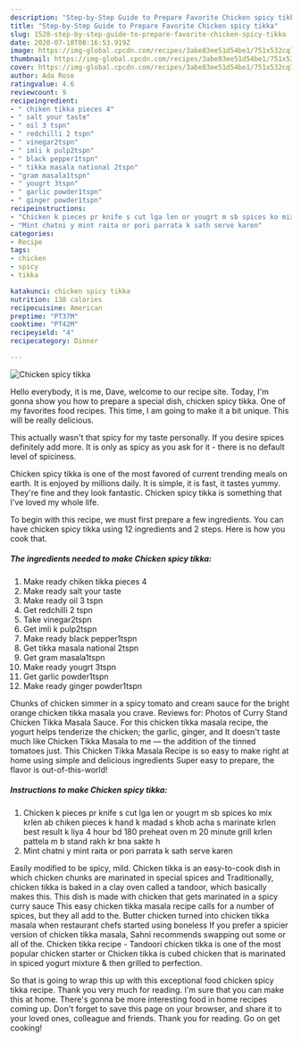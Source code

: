 ```yaml
---
description: "Step-by-Step Guide to Prepare Favorite Chicken spicy tikka"
title: "Step-by-Step Guide to Prepare Favorite Chicken spicy tikka"
slug: 1528-step-by-step-guide-to-prepare-favorite-chicken-spicy-tikka
date: 2020-07-10T08:16:53.919Z
image: https://img-global.cpcdn.com/recipes/3abe83ee51d54be1/751x532cq70/chicken-spicy-tikka-recipe-main-photo.jpg
thumbnail: https://img-global.cpcdn.com/recipes/3abe83ee51d54be1/751x532cq70/chicken-spicy-tikka-recipe-main-photo.jpg
cover: https://img-global.cpcdn.com/recipes/3abe83ee51d54be1/751x532cq70/chicken-spicy-tikka-recipe-main-photo.jpg
author: Ada Rose
ratingvalue: 4.6
reviewcount: 9
recipeingredient:
- " chiken tikka pieces 4"
- " salt your taste"
- " oil 3 tspn"
- " redchilli 2 tspn"
- " vinegar2tspn"
- " imli k pulp2tspn"
- " black pepper1tspn"
- " tikka masala national 2tspn"
- "gram masala1tspn"
- " yougrt 3tspn"
- " garlic powder1tspn"
- " ginger powder1tspn"
recipeinstructions:
- "Chicken k pieces pr knife s cut lga len or yougrt m sb spices ko mix krlen ab chiken pieces k hand k madad s khob acha s marinate krlen best result k liya 4 hour bd 180 preheat oven m 20 minute grill krlen pattela m b stand rakh kr bna sakte h"
- "Mint chatni y mint raita or pori parrata k sath serve karen"
categories:
- Recipe
tags:
- chicken
- spicy
- tikka

katakunci: chicken spicy tikka 
nutrition: 138 calories
recipecuisine: American
preptime: "PT37M"
cooktime: "PT42M"
recipeyield: "4"
recipecategory: Dinner

---
```



![Chicken spicy tikka](https://img-global.cpcdn.com/recipes/3abe83ee51d54be1/751x532cq70/chicken-spicy-tikka-recipe-main-photo.jpg)

Hello everybody, it is me, Dave, welcome to our recipe site. Today, I'm gonna show you how to prepare a special dish, chicken spicy tikka. One of my favorites food recipes. This time, I am going to make it a bit unique. This will be really delicious.

This actually wasn&#39;t that spicy for my taste personally. If you desire spices definitely add more. It is only as spicy as you ask for it - there is no default level of spiciness.

Chicken spicy tikka is one of the most favored of current trending meals on earth. It is enjoyed by millions daily. It is simple, it is fast, it tastes yummy. They're fine and they look fantastic. Chicken spicy tikka is something that I've loved my whole life.


To begin with this recipe, we must first prepare a few ingredients. You can have chicken spicy tikka using 12 ingredients and 2 steps. Here is how you cook that.

<!--inarticleads1-->

##### The ingredients needed to make Chicken spicy tikka:

1. Make ready  chiken tikka pieces 4
1. Make ready  salt your taste
1. Make ready  oil 3 tspn
1. Get  redchilli 2 tspn
1. Take  vinegar2tspn
1. Get  imli k pulp2tspn
1. Make ready  black pepper1tspn
1. Get  tikka masala national 2tspn
1. Get gram masala1tspn
1. Make ready  yougrt 3tspn
1. Get  garlic powder1tspn
1. Make ready  ginger powder1tspn


Chunks of chicken simmer in a spicy tomato and cream sauce for the bright orange chicken tikka masala you crave. Reviews for: Photos of Curry Stand Chicken Tikka Masala Sauce. For this chicken tikka masala recipe, the yogurt helps tenderize the chicken; the garlic, ginger, and It doesn&#39;t taste much like Chicken Tikka Masala to me — the addition of the tinned tomatoes just. This Chicken Tikka Masala Recipe is so easy to make right at home using simple and delicious ingredients Super easy to prepare, the flavor is out-of-this-world! 

<!--inarticleads2-->

##### Instructions to make Chicken spicy tikka:

1. Chicken k pieces pr knife s cut lga len or yougrt m sb spices ko mix krlen ab chiken pieces k hand k madad s khob acha s marinate krlen best result k liya 4 hour bd 180 preheat oven m 20 minute grill krlen pattela m b stand rakh kr bna sakte h
1. Mint chatni y mint raita or pori parrata k sath serve karen


Easily modified to be spicy, mild. Chicken tikka is an easy-to-cook dish in which chicken chunks are marinated in special spices and Traditionally, chicken tikka is baked in a clay oven called a tandoor, which basically makes this. This dish is made with chicken that gets marinated in a spicy curry sauce This easy chicken tikka masala recipe calls for a number of spices, but they all add to the. Butter chicken turned into chicken tikka masala when restaurant chefs started using boneless If you prefer a spicier version of chicken tikka masala, Sahni recommends swapping out some or all of the. Chicken tikka recipe - Tandoori chicken tikka is one of the most popular chicken starter or Chicken tikka is cubed chicken that is marinated in spiced yogurt mixture &amp; then grilled to perfection. 

So that is going to wrap this up with this exceptional food chicken spicy tikka recipe. Thank you very much for reading. I'm sure that you can make this at home. There's gonna be more interesting food in home recipes coming up. Don't forget to save this page on your browser, and share it to your loved ones, colleague and friends. Thank you for reading. Go on get cooking!
